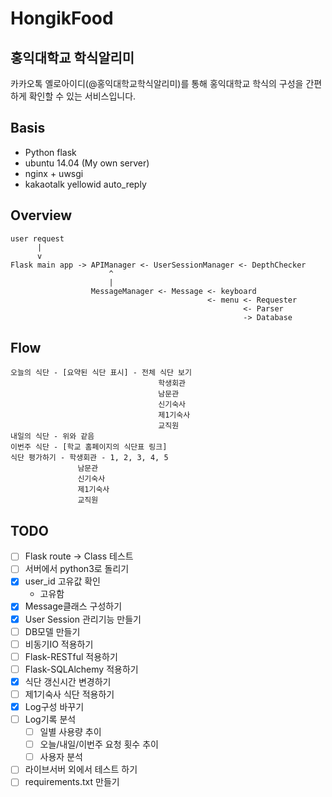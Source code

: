 # HongikFood

## 홍익대학교 학식알리미
카카오톡 옐로아이디(@홍익대학교학식알리미)를 통해
홍익대학교 학식의 구성을 간편하게 확인할 수 있는 서비스입니다.

## Basis
- Python flask
- ubuntu 14.04 (My own server)
- nginx + uwsgi
- kakaotalk yellowid auto_reply

## Overview
```
user request
      |
      v
Flask main app -> APIManager <- UserSessionManager <- DepthChecker
                      ^
                      |
                  MessageManager <- Message <- keyboard
                                            <- menu <- Requester
                                                    <- Parser
                                                    -> Database
```

## Flow
```
오늘의 식단 - [요약된 식단 표시] - 전체 식단 보기
                                 학생회관
                                 남문관
                                 신기숙사
                                 제1기숙사
                                 교직원
내일의 식단 - 위와 같음
이번주 식단 - [학교 홈페이지의 식단표 링크]
식단 평가하기 - 학생회관 - 1, 2, 3, 4, 5
               남문관
               신기숙사
               제1기숙사
               교직원
```

## TODO
- [ ] Flask route -> Class 테스트
- [ ] 서버에서 python3로 돌리기
- [x] user_id 고유값 확인
  - 고유함
- [x] Message클래스 구성하기
- [x] User Session 관리기능 만들기
- [ ] DB모델 만들기
- [ ] 비동기IO 적용하기
- [ ] Flask-RESTful 적용하기
- [ ] Flask-SQLAlchemy 적용하기
- [x] 식단 갱신시간 변경하기
- [ ] 제1기숙사 식단 적용하기
- [x] Log구성 바꾸기
- [ ] Log기록 분석
  - [ ] 일별 사용량 추이
  - [ ] 오늘/내일/이번주 요청 횟수 추이
  - [ ] 사용자 분석
- [ ] 라이브서버 외에서 테스트 하기
- [ ] requirements.txt 만들기
